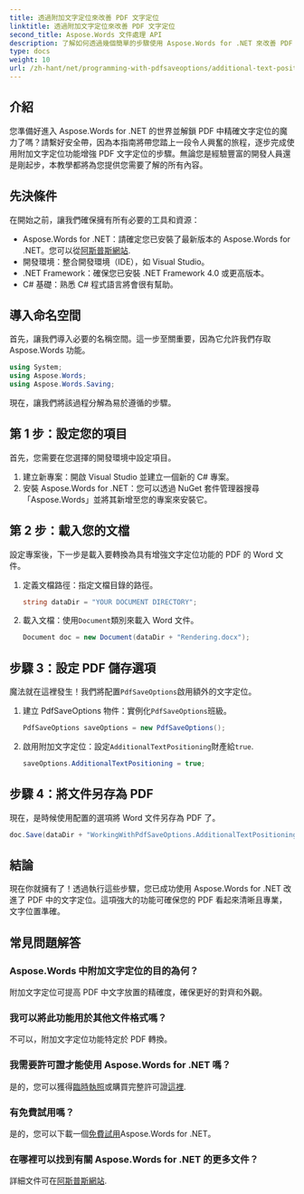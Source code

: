 ```yaml
---
title: 透過附加文字定位來改善 PDF 文字定位
linktitle: 透過附加文字定位來改善 PDF 文字定位
second_title: Aspose.Words 文件處理 API
description: 了解如何透過幾個簡單的步驟使用 Aspose.Words for .NET 來改善 PDF 文字定位。增強文件的外觀。
type: docs
weight: 10
url: /zh-hant/net/programming-with-pdfsaveoptions/additional-text-positioning/
---
```

## 介紹

您準備好進入 Aspose.Words for .NET 的世界並解鎖 PDF 中精確文字定位的魔力了嗎？請繫好安全帶，因為本指南將帶您踏上一段令人興奮的旅程，逐步完成使用附加文字定位功能增強 PDF 文字定位的步驟。無論您是經驗豐富的開發人員還是剛起步，本教學都將為您提供您需要了解的所有內容。

## 先決條件

在開始之前，讓我們確保擁有所有必要的工具和資源：

-  Aspose.Words for .NET：請確定您已安裝了最新版本的 Aspose.Words for .NET。您可以從[阿斯普斯網站](https://releases.aspose.com/words/net/).
- 開發環境：整合開發環境（IDE），如 Visual Studio。
- .NET Framework：確保您已安裝 .NET Framework 4.0 或更高版本。
- C# 基礎：熟悉 C# 程式語言將會很有幫助。

## 導入命名空間

首先，讓我們導入必要的名稱空間。這一步至關重要，因為它允許我們存取 Aspose.Words 功能。

```csharp
using System;
using Aspose.Words;
using Aspose.Words.Saving;
```

現在，讓我們將該過程分解為易於遵循的步驟。

## 第 1 步：設定您的項目

首先，您需要在您選擇的開發環境中設定項目。

1. 建立新專案：開啟 Visual Studio 並建立一個新的 C# 專案。
2. 安裝 Aspose.Words for .NET：您可以透過 NuGet 套件管理器搜尋「Aspose.Words」並將其新增至您的專案來安裝它。

## 第 2 步：載入您的文檔

設定專案後，下一步是載入要轉換為具有增強文字定位功能的 PDF 的 Word 文件。

1. 定義文檔路徑：指定文檔目錄的路徑。
    ```csharp
    string dataDir = "YOUR DOCUMENT DIRECTORY";
    ```
2. 載入文檔：使用`Document`類別來載入 Word 文件。
    ```csharp
    Document doc = new Document(dataDir + "Rendering.docx");
    ```

## 步驟 3：設定 PDF 儲存選項

魔法就在這裡發生！我們將配置`PdfSaveOptions`啟用額外的文字定位。

1. 建立 PdfSaveOptions 物件：實例化`PdfSaveOptions`班級。
    ```csharp
    PdfSaveOptions saveOptions = new PdfSaveOptions();
    ```
2. 啟用附加文字定位：設定`AdditionalTextPositioning`財產給`true`.
    ```csharp
    saveOptions.AdditionalTextPositioning = true;
    ```

## 步驟 4：將文件另存為 PDF

現在，是時候使用配置的選項將 Word 文件另存為 PDF 了。

```csharp
doc.Save(dataDir + "WorkingWithPdfSaveOptions.AdditionalTextPositioning.pdf", saveOptions);
```

## 結論

現在你就擁有了！透過執行這些步驟，您已成功使用 Aspose.Words for .NET 改進了 PDF 中的文字定位。這項強大的功能可確保您的 PDF 看起來清晰且專業，文字位置準確。

## 常見問題解答

### Aspose.Words 中附加文字定位的目的為何？
附加文字定位可提高 PDF 中文字放置的精確度，確保更好的對齊和外觀。

### 我可以將此功能用於其他文件格式嗎？
不可以，附加文字定位功能特定於 PDF 轉換。

### 我需要許可證才能使用 Aspose.Words for .NET 嗎？
是的，您可以獲得[臨時執照](https://purchase.aspose.com/temporary-license/)或購買完整許可證[這裡](https://purchase.aspose.com/buy).

### 有免費試用嗎？
是的，您可以下載一個[免費試用](https://releases.aspose.com/)Aspose.Words for .NET。

### 在哪裡可以找到有關 Aspose.Words for .NET 的更多文件？
詳細文件可在[阿斯普斯網站](https://reference.aspose.com/words/net/).
